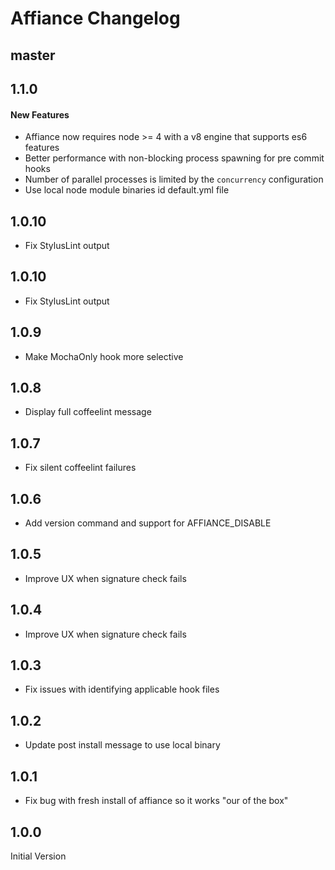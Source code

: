 # Affiance Changelog

## master

## 1.1.0
#### New Features
* Affiance now requires node >= 4 with a v8 engine that supports es6 features
* Better performance with non-blocking process spawning for pre commit hooks
* Number of parallel processes is limited by the `concurrency` configuration
* Use local node module binaries id default.yml file

## 1.0.10
* Fix StylusLint output

## 1.0.10
* Fix StylusLint output

## 1.0.9
* Make MochaOnly hook more selective

## 1.0.8
* Display full coffeelint message

## 1.0.7
* Fix silent coffeelint failures

## 1.0.6
* Add version command and support for AFFIANCE_DISABLE

## 1.0.5
* Improve UX when signature check fails

## 1.0.4
* Improve UX when signature check fails

## 1.0.3
* Fix issues with identifying applicable hook files

## 1.0.2
* Update post install message to use local binary

## 1.0.1
* Fix bug with fresh install of affiance so it works "our of the box"

## 1.0.0
Initial Version
